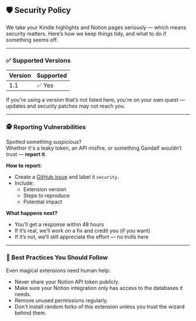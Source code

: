 ## 🛡️ Security Policy

We take your Kindle highlights and Notion pages seriously — which means security matters. Here’s how we keep things tidy, and what to do if something seems off.

---

### ✅ Supported Versions

| Version   | Supported |
|-----------|-----------|
| 1.1       | ✅ Yes    |

If you're using a version that’s not listed here, you're on your own quest — updates and security patches may not reach you.

---

### 🕵️ Reporting Vulnerabilities

Spotted something suspicious?  
Whether it's a leaky token, an API misfire, or something Gandalf wouldn’t trust — **report it**.

**How to report:**

- Create a [GitHub issue](https://github.com/tuliosousapro/Kindle-To-Notion-Extension/issues) and label it `security`.
- Include:
  - Extension version
  - Steps to reproduce
  - Potential impact

**What happens next?**

- You’ll get a response within 48 hours
- If it’s real, we’ll work on a fix and credit you (if you want)
- If it’s not, we’ll still appreciate the effort — no trolls here

---

### 🔐 Best Practices You Should Follow

Even magical extensions need human help:

- Never share your Notion API token publicly.
- Make sure your Notion integration only has access to the databases it needs.
- Remove unused permissions regularly.
- Don't install random forks of this extension unless you trust the wizard behind them.
